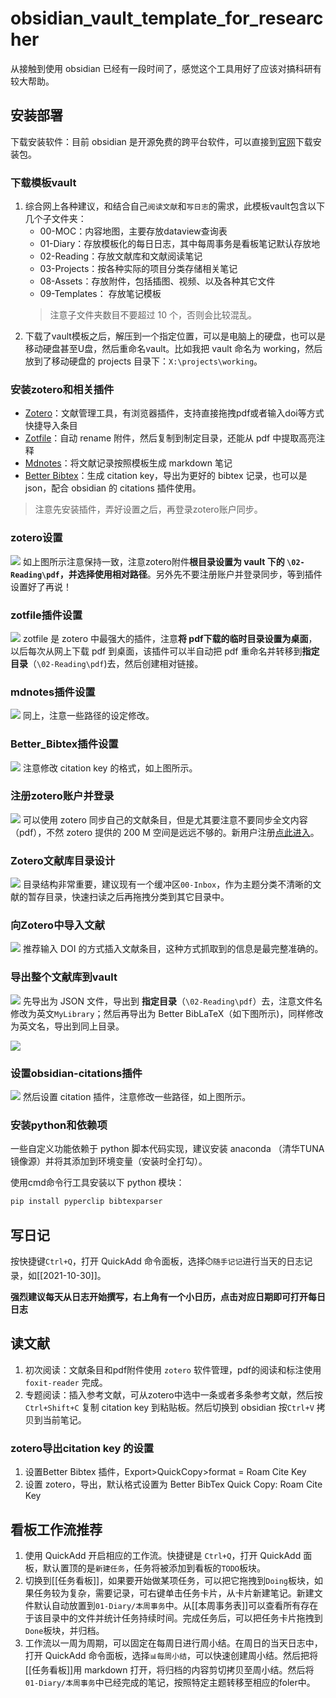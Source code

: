 # obsidian_vault_template_for_researcher

从接触到使用 obsidian 已经有一段时间了，感觉这个工具用好了应该对搞科研有较大帮助。

## 安装部署

下载安装软件：目前 obsidian 是开源免费的跨平台软件，可以直接到[官网](https://obsidian.md/download)下载安装包。

### 下载模板vault

1. 综合网上各种建议，和结合自己`阅读文献`和`写日志`的需求，此模板vault包含以下几个子文件夹：
	- 00-MOC：内容地图，主要存放dataview查询表
	- 01-Diary：存放模板化的每日日志，其中每周事务是看板笔记默认存放地
	- 02-Reading：存放文献库和文献阅读笔记
	- 03-Projects：按各种实际的项目分类存储相关笔记
	- 08-Assets：存放附件，包括插图、视频、以及各种其它文件
	- 09-Templates： 存放笔记模板
	> 注意子文件夹数目不要超过 10 个，否则会比较混乱。
2. 下载了vault模板之后，解压到一个指定位置，可以是电脑上的硬盘，也可以是移动硬盘甚至U盘，然后重命名vault。比如我把 vault 命名为 working，然后放到了移动硬盘的 projects 目录下：`X:\projects\working`。

### 安装zotero和相关插件

- [Zotero](https://www.zotero.org/)：文献管理工具，有浏览器插件，支持直接拖拽pdf或者输入doi等方式快捷导入条目
- [Zotfile](https://github.com/jlegewie/zotfile/releases)：自动 rename 附件，然后复制到制定目录，还能从 pdf 中提取高亮注释
- [Mdnotes](https://github.com/argenos/zotero-mdnotes/releases/tag/0.1.3)：将文献记录按照模板生成 markdown 笔记
- [Better Bibtex](https://github.com/retorquere/zotero-better-bibtex/releases/tag/v5.5.4)：生成 citation key，导出为更好的 bibtex 记录，也可以是 json，配合 obsidian 的 citations 插件使用。

> 注意先安装插件，弄好设置之后，再登录zotero账户同步。


### zotero设置

![](https://sheldon-notes.oss-cn-shanghai.aliyuncs.com/img/Pasted%20image%2020211030122453-1636615483184.png)
如上图所示注意保持一致，注意zotero附件**根目录设置为 vault 下的 `\02-Reading\pdf`，并选择使用相对路径**。另外先不要注册账户并登录同步，等到插件设置好了再说！

### zotfile插件设置
![](https://sheldon-notes.oss-cn-shanghai.aliyuncs.com/img/Pasted%20image%2020211030122453.png)
zotfile 是 zotero 中最强大的插件，注意**将 pdf下载的临时目录设置为桌面**，以后每次从网上下载 pdf 到桌面，该插件可以半自动把 pdf 重命名并转移到**指定目录**（`\02-Reading\pdf`)去，然后创建相对链接。

### mdnotes插件设置
![](https://sheldon-notes.oss-cn-shanghai.aliyuncs.com/img/Pasted%20image%2020211030122711.png)
同上，注意一些路径的设定修改。

### Better_Bibtex插件设置
![](https://sheldon-notes.oss-cn-shanghai.aliyuncs.com/img/Pasted%20image%2020211030122849.png)
注意修改 citation key 的格式，如上图所示。

### 注册zotero账户并登录
![](https://sheldon-notes.oss-cn-shanghai.aliyuncs.com/img/Pasted%20image%2020211030123014.png)
可以使用 zotero 同步自己的文献条目，但是尤其要注意不要同步全文内容（pdf），不然 zotero 提供的 200 M 空间是远远不够的。新用户注册[点此进入](https://www.zotero.org/user/register)。

### Zotero文献库目录设计
![](https://sheldon-notes.oss-cn-shanghai.aliyuncs.com/img/Pasted%20image%2020211030123407.png)
目录结构非常重要，建议现有一个缓冲区`00-Inbox`，作为主题分类不清晰的文献的暂存目录，快速扫读之后再拖拽分类到其它目录中。

### 向Zotero中导入文献
![](https://sheldon-notes.oss-cn-shanghai.aliyuncs.com/img/Pasted%20image%2020211030123608.png)
推荐输入 DOI 的方式插入文献条目，这种方式抓取到的信息是最完整准确的。

### 导出整个文献库到vault
![](https://sheldon-notes.oss-cn-shanghai.aliyuncs.com/img/Pasted%20image%2020211030123827.png)
先导出为 JSON 文件，导出到 **指定目录**（`\02-Reading\pdf`）去，注意文件名修改为英文`MyLibrary`；然后再导出为 Better BibLaTeX（如下图所示)，同样修改为英文名，导出到同上目录。

![](https://sheldon-notes.oss-cn-shanghai.aliyuncs.com/img/Pasted%20image%2020211030123935.png)

### 设置obsidian-citations插件
![](https://sheldon-notes.oss-cn-shanghai.aliyuncs.com/img/Pasted%20image%2020211030124039.png)
然后设置 citation 插件，注意修改一些路径，如上图所示。


### 安装python和依赖项

一些自定义功能依赖于 python 脚本代码实现，建议安装 anaconda （清华TUNA镜像源）并将其添加到环境变量（安装时全打勾）。

使用cmd命令行工具安装以下 python 模块：

```bash
pip install pyperclip bibtexparser
```


## 写日记
按快捷键`Ctrl+Q`，打开 QuickAdd 命令面板，选择`⏱️随手记记`进行当天的日志记录，如[[2021-10-30]]。

**强烈建议每天从日志开始撰写，右上角有一个小日历，点击对应日期即可打开每日日志**

## 读文献

1. 初次阅读：文献条目和pdf附件使用 `zotero` 软件管理，pdf的阅读和标注使用 `foxit-reader` 完成。
2. 专题阅读：插入参考文献，可从zotero中选中一条或者多条参考文献，然后按`Ctrl+Shift+C` 复制 citation key 到粘贴板。然后切换到 obsidian 按`Ctrl+V` 拷贝到当前笔记。

### zotero导出citation key 的设置

1. 设置Better Bibtex 插件，Export>QuickCopy>format = Roam Cite Key
2. 设置 zotero，导出，默认格式设置为 Better BibTex Quick Copy: Roam Cite Key

## 看板工作流推荐

1. 使用 QuickAdd 开启相应的工作流。快捷键是 `Ctrl+Q`，打开 QuickAdd 面板，默认置顶的是`新建任务`，任务将被添加到看板的`TODO`板块。
2. 切换到[[任务看板]]，如果要开始做某项任务，可以把它拖拽到`Doing`板块，如果任务较为复杂，需要记录，可右键单击任务卡片，从卡片新建笔记。新建文件默认自动放置到`01-Diary/本周事务`中。从[[本周事务表]]可以查看所有存在于该目录中的文件并统计任务持续时间。完成任务后，可以把任务卡片拖拽到`Done`板块，并归档。
3. 工作流以一周为周期，可以固定在每周日进行周小结。在周日的当天日志中，打开 QuickAdd 命令面板，选择`📊每周小结`，可以快速创建周小结。然后把将[[任务看板]]用 markdown 打开，将归档的内容剪切拷贝至周小结。然后将`01-Diary/本周事务`中已经完成的笔记，按照特定主题转移至相应的foler中。
